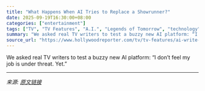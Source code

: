 ```yaml
---
title: "What Happens When AI Tries to Replace a Showrunner?"
date: 2025-09-19T16:30:00+08:00
categories: ["entertainment"]
tags: ["TV", "TV Features", "A.I.", "Legends of Tomorrow", "technology", "The Neighborhood"]
summary: "We asked real TV writers to test a buzzy new AI platform: “I don’t feel my job is under threat. Yet.”"
source_url: "https://www.hollywoodreporter.com/tv/tv-features/ai-write-tv-showrunners-weigh-in-1236374109/"
---
```


We asked real TV writers to test a buzzy new AI platform: “I don’t feel my job is under threat. Yet.”

---

*来源: [原文链接](https://www.hollywoodreporter.com/tv/tv-features/ai-write-tv-showrunners-weigh-in-1236374109/)*
